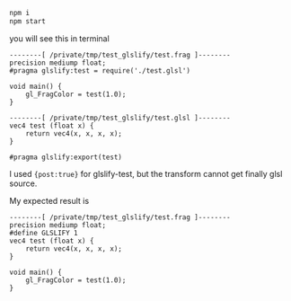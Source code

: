 ```bash
npm i
npm start
```
you will see this in terminal
```
--------[ /private/tmp/test_glslify/test.frag ]--------
precision mediump float;
#pragma glslify:test = require('./test.glsl')

void main() {
	gl_FragColor = test(1.0);
}

--------[ /private/tmp/test_glslify/test.glsl ]--------
vec4 test (float x) {
    return vec4(x, x, x, x);
}

#pragma glslify:export(test)
```

I used `{post:true}` for glslify-test, but the transform cannot get finally glsl source.

My expected result is
```
--------[ /private/tmp/test_glslify/test.frag ]--------
precision mediump float;
#define GLSLIFY 1
vec4 test (float x) {
    return vec4(x, x, x, x);
}

void main() {
	gl_FragColor = test(1.0);
}
```
